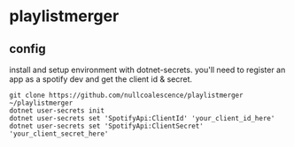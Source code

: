# playlistmerger

## config
install and setup environment with dotnet-secrets. you'll need to register an app as a spotify dev and get the client id & secret.
```
git clone https://github.com/nullcoalescence/playlistmerger	~/playlistmerger
dotnet user-secrets init
dotnet user-secrets set 'SpotifyApi:ClientId' 'your_client_id_here'
dotnet user-secrets set 'SpotifyApi:ClientSecret' 'your_client_secret_here'
```
